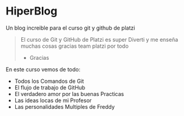 # HiperBlog
Un blog increible para el curso git y github de platzi

>El curso de Git y GitHub de Platzi es super Diverti     y me enseña muchas cosas gracias team  platzi por todo 
> *  Gracias

En este curso vemos de todo:
* Todos los Comandos de Git
* El flujo de trabajo de GitHub
* El verdadero amor por las buenas Practicas
* Las ideas locas de mi Profesor 
* Las personalidades Multiples de Freddy
